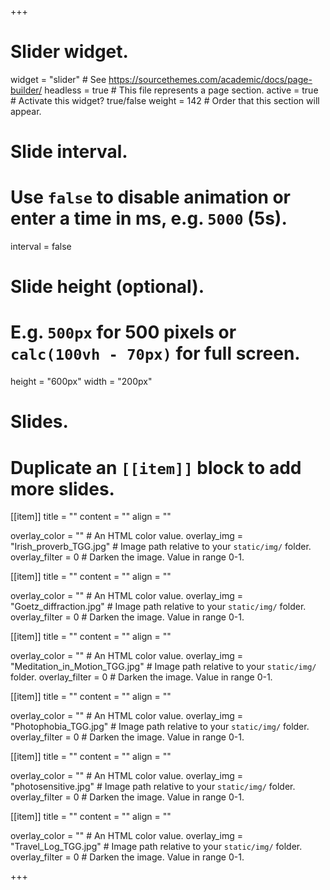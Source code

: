 +++
# Slider widget.
widget = "slider"  # See https://sourcethemes.com/academic/docs/page-builder/
headless = true  # This file represents a page section.
active = true  # Activate this widget? true/false
weight = 142  # Order that this section will appear.

# Slide interval.
# Use `false` to disable animation or enter a time in ms, e.g. `5000` (5s).
interval = false

# Slide height (optional).
# E.g. `500px` for 500 pixels or `calc(100vh - 70px)` for full screen.
height = "600px"
width = "200px"



# Slides.
# Duplicate an `[[item]]` block to add more slides.

[[item]]
  title = ""
  content = ""
  align = ""

  overlay_color = ""  # An HTML color value.
  overlay_img = "Irish_proverb_TGG.jpg"  # Image path relative to your `static/img/` folder.
  overlay_filter = 0  # Darken the image. Value in range 0-1.

[[item]]
  title = ""
  content = ""
  align = ""

  overlay_color = ""  # An HTML color value.
  overlay_img = "Goetz_diffraction.jpg"  # Image path relative to your `static/img/` folder.
  overlay_filter = 0  # Darken the image. Value in range 0-1.

[[item]]
  title = ""
  content = ""
  align = ""

  overlay_color = ""  # An HTML color value.
  overlay_img = "Meditation_in_Motion_TGG.jpg"  # Image path relative to your `static/img/` folder.
  overlay_filter = 0  # Darken the image. Value in range 0-1.
  
[[item]]
  title = ""
  content = ""
  align = ""

  overlay_color = ""  # An HTML color value.
  overlay_img = "Photophobia_TGG.jpg"  # Image path relative to your `static/img/` folder.
  overlay_filter = 0  # Darken the image. Value in range 0-1.
  
[[item]]
  title = ""
  content = ""
  align = ""

  overlay_color = ""  # An HTML color value.
  overlay_img = "photosensitive.jpg"  # Image path relative to your `static/img/` folder.
  overlay_filter = 0  # Darken the image. Value in range 0-1.
  
[[item]]
  title = ""
  content = ""
  align = ""

  overlay_color = ""  # An HTML color value.
  overlay_img = "Travel_Log_TGG.jpg"  # Image path relative to your `static/img/` folder.
  overlay_filter = 0  # Darken the image. Value in range 0-1.


+++
